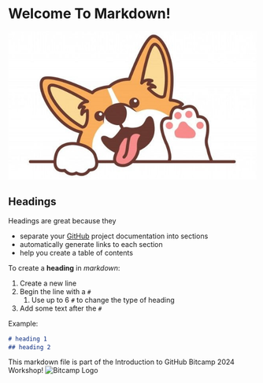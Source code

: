 # Welcome To Markdown!

<p align="center">
  <img src="https://raw.githubusercontent.com/sagars729/bitcamp2024-template/main/2b095efd2646d3029c15646262d12404-3917735410.jpg" />
</p>

## Headings

Headings are great because they 
* separate your [GitHub](https://github.com) project documentation into sections
* automatically generate links to each section
* help you create a table of contents

To create a **heading** in *markdown*:
1. Create a new line
2. Begin the line with a `#`
   1. Use up to 6 `#` to change the type of heading
3. Add some text after the `#`

Example:
```markdown
# heading 1
## heading 2
```

This markdown file is part of the  Introduction to GitHub Bitcamp 2024 Workshop!
![Bitcamp Logo](https://bit.camp/_nuxt/logotype.73b9683f.png)
